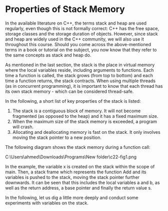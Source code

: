 
Properties of Stack Memory
===========================

In the available literature on C++, the terms stack and heap are used regularly, even though this is not formally correct: C++ has the free space, storage classes and the storage duration of objects. However, since stack and heap are widely used in the C++ community, we will also use it throughout this course. Should you come across the above-mentioned terms in a book or tutorial on the subject, you now know that they refer to the same concepts as stack and heap do.

As mentioned in the last section, the stack is the place in virtual memory where the local variables reside, including arguments to functions. Each time a function is called, the stack grows (from top to bottom) and each time a function returns, the stack contracts. When using multiple threads (as in concurrent programming), it is important to know that each thread has its own stack memory - which can be considered thread-safe.

In the following, a short list of key properties of the stack is listed:

1. The stack is a contiguous block of memory. It will not become fragmented (as opposed to the heap) and it has a fixed maximum size.
2. When the maximum size of the stack memory is exceeded, a program will crash.
3. Allocating and deallocating memory is fast on the stack. It only involves moving the stack pointer to a new position.

The following diagram shows the stack memory during a function call:

C:\Users\ahmed\Downloads\Programs\New folder\c22-fig1.png

In the example, the variable x is created on the stack within the scope of main. Then, a stack frame which represents the function Add and its variables is pushed to the stack, moving the stack pointer further downwards. It can be seen that this includes the local variables a and b, as well as the return address, a base pointer and finally the return value s.

In the following, let us dig a little more deeply and conduct some experiments with variables on the stack.

